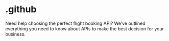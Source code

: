 # .github
Need help choosing the perfect flight booking API? We’ve outlined everything you need to know about APIs to make the best decision for your business.
